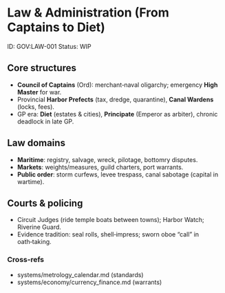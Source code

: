 # Law & Administration (From Captains to Diet)
ID: GOV:LAW-001
Status: WIP

## Core structures
- **Council of Captains** (Ord): merchant‑naval oligarchy; emergency **High Master** for war.
- Provincial **Harbor Prefects** (tax, dredge, quarantine), **Canal Wardens** (locks, fees).
- GP era: **Diet** (estates & cities), **Principate** (Emperor as arbiter), chronic deadlock in late GP.

## Law domains
- **Maritime**: registry, salvage, wreck, pilotage, bottomry disputes.
- **Markets**: weights/measures, guild charters, port warrants.
- **Public order**: storm curfews, levee trespass, canal sabotage (capital in wartime).

## Courts & policing
- Circuit Judges (ride temple boats between towns); Harbor Watch; Riverine Guard.
- Evidence tradition: seal rolls, shell‑impress; sworn oboe “call” in oath‑taking.

### Cross‑refs
- systems/metrology_calendar.md (standards)
- systems/economy/currency_finance.md (warrants)
